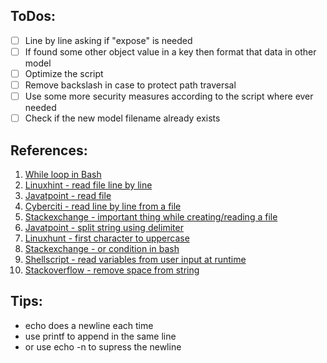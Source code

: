 ## ToDos:
- [ ] Line by line asking if "expose" is needed
- [ ] If found some other object value in a key then format that data in other model
- [ ] Optimize the script
- [ ] Remove backslash in case to protect path traversal
- [ ] Use some more security measures according to the script where ever needed
- [ ] Check if the new model filename already exists

## References:
1. [While loop in Bash](https://www.cyberciti.biz/faq/bash-while-loop/)
2. [Linuxhint - read file line by line](https://linuxhint.com/read_file_line_by_line_bash/)
3. [Javatpoint - read file](https://www.javatpoint.com/bash-read-file)
4. [Cyberciti - read line by line from a file](https://www.cyberciti.biz/faq/unix-howto-read-line-by-line-from-file/)
5. [Stackexchange - important thing while creating/reading a file](https://unix.stackexchange.com/questions/422951/how-do-i-take-a-filename-in-the-command-line-as-an-argument)
6. [Javatpoint - split string using delimiter](https://www.javatpoint.com/bash-split-string)
7. [Linuxhunt - first character to uppercase](https://linuxhint.com/bash_lowercase_uppercase_strings/)
8. [Stackexchange - or condition in bash](https://unix.stackexchange.com/questions/47584/in-a-bash-script-using-the-conditional-or-in-an-if-statement)
9. [Shellscript - read variables from user input at runtime](https://www.shellscript.sh/variables1.html)
10. [Stackoverflow - remove space from string](https://stackoverflow.com/questions/13659318/how-to-remove-space-from-string/13662036)

## Tips:
- echo does a newline each time
- use printf to append in the same line
- or use echo -n to supress the newline
